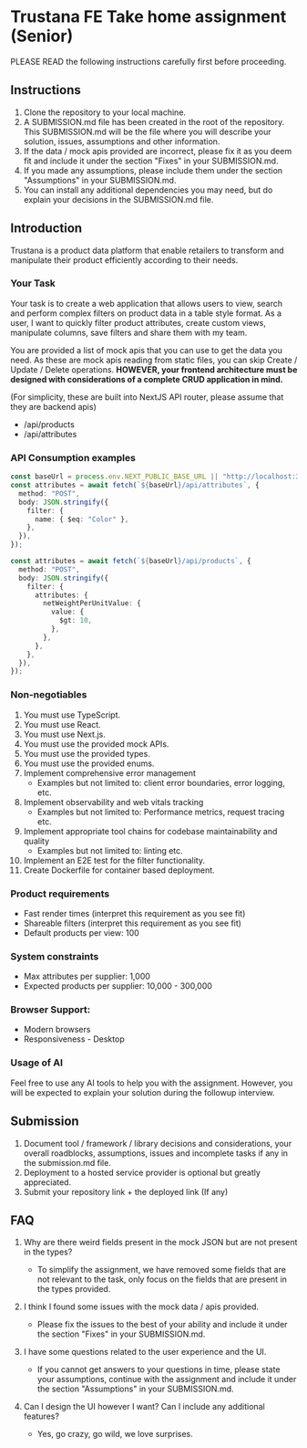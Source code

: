 # Trustana FE Take home assignment (Senior)

PLEASE READ the following instructions carefully first before proceeding.

## Instructions

1. Clone the repository to your local machine.
2. A SUBMISSION.md file has been created in the root of the repository. This SUBMISSION.md will be the file where you will describe your solution, issues, assumptions and other information.
3. If the data / mock apis provided are incorrect, please fix it as you deem fit and include it under the section "Fixes" in your SUBMISSION.md.
4. If you made any assumptions, please include them under the section "Assumptions" in your SUBMISSION.md.
5. You can install any additional dependencies you may need, but do explain your decisions in the SUBMISSION.md file.

## Introduction

Trustana is a product data platform that enable retailers to transform and manipulate their product efficiently according to their needs.

### Your Task

Your task is to create a web application that allows users to view, search and perform complex filters on product data in a table style format. As a user, I want to quickly filter product attributes, create custom views, manipulate columns, save filters and share them with my team.

You are provided a list of mock apis that you can use to get the data you need. As these are mock apis reading from static files, you can skip Create / Update / Delete operations. **HOWEVER, your frontend architecture must be designed with considerations of a complete CRUD application in mind.**

(For simplicity, these are built into NextJS API router, please assume that they are backend apis)

- /api/products
- /api/attributes

### API Consumption examples

```ts
const baseUrl = process.env.NEXT_PUBLIC_BASE_URL || "http://localhost:3000";
const attributes = await fetch(`${baseUrl}/api/attributes`, {
  method: "POST",
  body: JSON.stringify({
    filter: {
      name: { $eq: "Color" },
    },
  }),
});

const attributes = await fetch(`${baseUrl}/api/products`, {
  method: "POST",
  body: JSON.stringify({
    filter: {
      attributes: {
        netWeightPerUnitValue: {
          value: {
            $gt: 10,
          },
        },
      },
    },
  }),
});
```

### Non-negotiables

1. You must use TypeScript.
2. You must use React.
3. You must use Next.js.
4. You must use the provided mock APIs.
5. You must use the provided types.
6. You must use the provided enums.
7. Implement comprehensive error management
   - Examples but not limited to: client error boundaries, error logging, etc.
8. Implement observability and web vitals tracking
   - Examples but not limited to: Performance metrics, request tracing etc.
9. Implement appropriate tool chains for codebase maintainability and quality
   - Examples but not limited to: linting etc.
10. Implement an E2E test for the filter functionality.
11. Create Dockerfile for container based deployment.

### Product requirements

- Fast render times (interpret this requirement as you see fit)
- Shareable filters (interpret this requirement as you see fit)
- Default products per view: 100

### System constraints

- Max attributes per supplier: 1,000
- Expected products per supplier: 10,000 - 300,000

### Browser Support:

- Modern browsers
- Responsiveness - Desktop

### Usage of AI

Feel free to use any AI tools to help you with the assignment. However, you will be expected to explain your solution during the followup interview.

## Submission

1. Document tool / framework / library decisions and considerations, your overall roadblocks, assumptions, issues and incomplete tasks if any in the submission.md file.
2. Deployment to a hosted service provider is optional but greatly appreciated.
3. Submit your repository link + the deployed link (If any)

## FAQ

1. Why are there weird fields present in the mock JSON but are not present in the types?
   - To simplify the assignment, we have removed some fields that are not relevant to the task, only focus on the fields that are present in the types provided.

2. I think I found some issues with the mock data / apis provided.
   - Please fix the issues to the best of your ability and include it under the section "Fixes" in your SUBMISSION.md.

3. I have some questions related to the user experience and the UI.
   - If you cannot get answers to your questions in time, please state your assumptions, continue with the assignment and include it under the section "Assumptions" in your SUBMISSION.md.

4. Can I design the UI however I want? Can I include any additional features?
   - Yes, go crazy, go wild, we love surprises.
